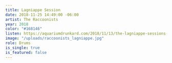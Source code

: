 ```yaml
---
title: Lagniappe Session
date: 2018-11-25 14:49:00 -06:00
artist: The Raccoonists
year: 2018
color: "#168146"
listen: https://aquariumdrunkard.com/2018/11/13/the-lagniappe-sessions-the-raccoonists/
image: "/uploads/raccoonists_lagniappe.jpg"
role: Drums
is_single: true
is_featured: false
---
```


